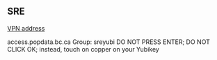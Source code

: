 

## SRE

[VPN address](https://my.popdata.bc.ca/html/SRE/mac/connecting.html)

access.popdata.bc.ca
Group: sreyubi
DO NOT PRESS ENTER; DO NOT CLICK OK; instead, touch on copper on your Yubikey

